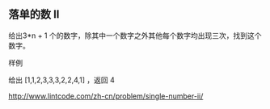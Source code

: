 ﻿## 落单的数 II

给出3*n + 1 个的数字，除其中一个数字之外其他每个数字均出现三次，找到这个数字。

样例 

给出 [1,1,2,3,3,3,2,2,4,1] ，返回 4


http://www.lintcode.com/zh-cn/problem/single-number-ii/